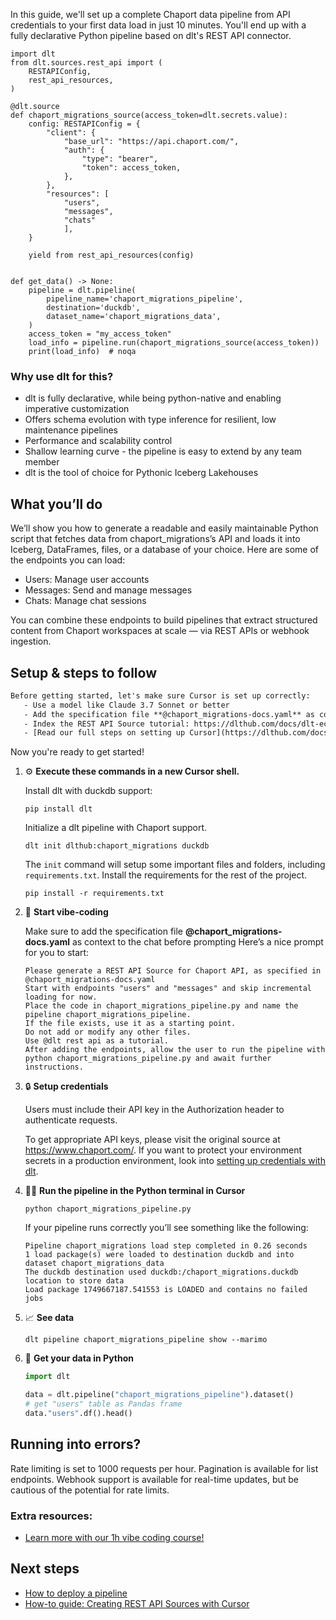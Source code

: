 In this guide, we'll set up a complete Chaport data pipeline from API credentials to your first data load in just 10 minutes. You'll end up with a fully declarative Python pipeline based on dlt's REST API connector.

```python-outcome
import dlt
from dlt.sources.rest_api import (
    RESTAPIConfig,
    rest_api_resources,
)

@dlt.source
def chaport_migrations_source(access_token=dlt.secrets.value):
    config: RESTAPIConfig = {
        "client": {
            "base_url": "https://api.chaport.com/",
            "auth": {
                "type": "bearer",
                "token": access_token,
            },
        },
        "resources": [
            "users",
            "messages",
            "chats"
            ],
    }

    yield from rest_api_resources(config)


def get_data() -> None:
    pipeline = dlt.pipeline(
        pipeline_name='chaport_migrations_pipeline',
        destination='duckdb',
        dataset_name='chaport_migrations_data', 
    )
    access_token = "my_access_token"
    load_info = pipeline.run(chaport_migrations_source(access_token))
    print(load_info)  # noqa
```

### Why use dlt for this?

- dlt is fully declarative, while being python-native and enabling imperative customization
- Offers schema evolution with type inference for resilient, low maintenance pipelines
- Performance and scalability control
- Shallow learning curve - the pipeline is easy to extend by any team member
- dlt is the tool of choice for Pythonic Iceberg Lakehouses

## What you’ll do

We’ll show you how to generate a readable and easily maintainable Python script that fetches data from chaport_migrations’s API and loads it into Iceberg, DataFrames, files, or a database of your choice. Here are some of the endpoints you can load:

- Users: Manage user accounts
- Messages: Send and manage messages
- Chats: Manage chat sessions

You can combine these endpoints to build pipelines that extract structured content from Chaport workspaces at scale — via REST APIs or webhook ingestion.

## Setup & steps to follow

```default
Before getting started, let's make sure Cursor is set up correctly:
   - Use a model like Claude 3.7 Sonnet or better
   - Add the specification file **@chaport_migrations-docs.yaml** as context
   - Index the REST API Source tutorial: https://dlthub.com/docs/dlt-ecosystem/verified-sources/rest_api/ and add it to context as **@dlt rest api**
   - [Read our full steps on setting up Cursor](https://dlthub.com/docs/dlt-ecosystem/llm-tooling/cursor-restapi#23-configuring-cursor-with-documentation)
```

Now you're ready to get started! 

1. ⚙️ **Execute these commands in a new Cursor shell.**
    
    Install dlt with duckdb support:
    ```shell
    pip install dlt
    ```

    Initialize a dlt pipeline with Chaport support.
    ```shell
    dlt init dlthub:chaport_migrations duckdb
    ```

    The `init` command will setup some important files and folders, including `requirements.txt`. Install the requirements for the rest of the project.
    ```shell
    pip install -r requirements.txt
    ```
    
2. 🤠 **Start vibe-coding**
    
    Make sure to add the specification file **@chaport_migrations-docs.yaml** as context to the chat before prompting
    Here’s a nice prompt for you to start: 
    
    ```prompt
    Please generate a REST API Source for Chaport API, as specified in @chaport_migrations-docs.yaml 
    Start with endpoints "users" and "messages" and skip incremental loading for now. 
    Place the code in chaport_migrations_pipeline.py and name the pipeline chaport_migrations_pipeline. 
    If the file exists, use it as a starting point. 
    Do not add or modify any other files. 
    Use @dlt rest api as a tutorial. 
    After adding the endpoints, allow the user to run the pipeline with python chaport_migrations_pipeline.py and await further instructions.
    ```

    
3. 🔒 **Setup credentials** 
    
    Users must include their API key in the Authorization header to authenticate requests.
    
    To get appropriate API keys, please visit the original source at https://www.chaport.com/.
    If you want to protect your environment secrets in a production environment, look into [setting up credentials with dlt](https://dlthub.com/docs/walkthroughs/add_credentials).
    
4. 🏃‍♀️ **Run the pipeline in the Python terminal in Cursor**
    
    ```shell
    python chaport_migrations_pipeline.py
    ```
    
    If your pipeline runs correctly you’ll see something like the following:
    
    ```shell
    Pipeline chaport_migrations load step completed in 0.26 seconds
    1 load package(s) were loaded to destination duckdb and into dataset chaport_migrations_data
    The duckdb destination used duckdb:/chaport_migrations.duckdb location to store data
    Load package 1749667187.541553 is LOADED and contains no failed jobs
    ```
    
5. 📈 **See data**
    
    ```shell
    dlt pipeline chaport_migrations_pipeline show --marimo
    ```
    
6. 🐍 **Get your data in Python**
    
    ```python
    import dlt

   data = dlt.pipeline("chaport_migrations_pipeline").dataset()
   # get "users" table as Pandas frame
   data."users".df().head()
    ```

## Running into errors?

Rate limiting is set to 1000 requests per hour. Pagination is available for list endpoints. Webhook support is available for real-time updates, but be cautious of the potential for rate limits.

### Extra resources:

- [Learn more with our 1h vibe coding course!](https://www.youtube.com/watch?v=GGid70rnJuM)

## Next steps

- [How to deploy a pipeline](https://dlthub.com/docs/walkthroughs/deploy-a-pipeline)
- [How-to guide: Creating REST API Sources with Cursor](https://dlthub.com/docs/dlt-ecosystem/llm-tooling/cursor-restapi)